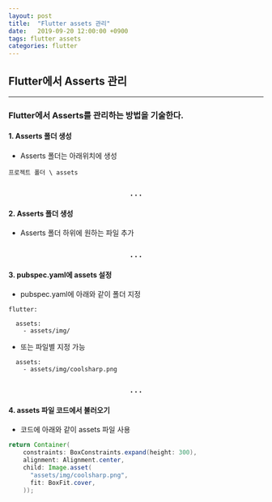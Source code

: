 ```yaml
---
layout: post
title:  "Flutter assets 관리"
date:   2019-09-20 12:00:00 +0900
tags: flutter assets
categories: flutter
---
```


## Flutter에서 Asserts 관리
---
### Flutter에서 Asserts를 관리하는 방법을 기술한다.

#### 1. Asserts 폴더 생성
- Asserts 폴더는 아래위치에 생성
```text
프로젝트 폴더 \ assets
```
<h3 align="center">. . .</h3>

#### 2. Asserts 폴더 생성
- Asserts 폴더 하위에 원하는 파일 추가

<h3 align="center">. . .</h3>

#### 3. pubspec.yaml에 assets 설정
- pubspec.yaml에 아래와 같이 폴더 지정
```
flutter:

  assets:
    - assets/img/

```

- 또는 파일별 지정 가능
```
  assets:
    - assets/img/coolsharp.png

```

<h3 align="center">. . .</h3>

#### 4. assets 파일 코드에서 불러오기
- 코드에 아래와 같이 assets 파일 사용
```java
return Container(
    constraints: BoxConstraints.expand(height: 300),
    alignment: Alignment.center,
    child: Image.asset(
      "assets/img/coolsharp.png",
      fit: BoxFit.cover,
    ));
```
